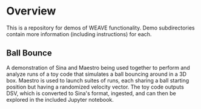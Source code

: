 Overview
========

This is a repository for demos of WEAVE functionality. Demo subdirectories contain more information (including instructions) for each.


Ball Bounce
-----------

A demonstration of Sina and Maestro being used together to perform and analyze runs of a toy code that simulates a ball bouncing around in a 3D box. Maestro is used to launch suites of runs, each sharing a ball starting position but having a randomized velocity vector. The toy code outputs DSV, which is converted to Sina's format, ingested, and can then be explored in the included Jupyter notebook.
